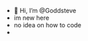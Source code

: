- 👋 Hi, I’m @Goddsteve
- im new here
- no idea on how to code
- 

<!---
Goddsteve/Goddsteve is a ✨ special ✨ repository because its `README.md` (this file) appears on your GitHub profile.
You can click the Preview link to take a look at your changes.
--->

